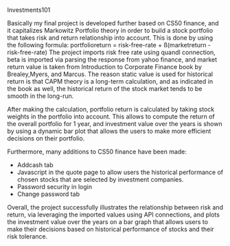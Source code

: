 Investments101

Basically my final project is developed further based on CS50 finance, and it capitalizes Markowitz Portfolio theory in order to build a stock portfolio that takes risk and return relationship into account.
This is done by using the following formula:
portfolioreturn = risk-free-rate + ß(marketreturn - risk-free-rate)
The project imports risk free rate using quandl connection, beta is imported via parsing the response from yahoo finance, and market return value is taken from
Introduction to Corporate Finance book by Brealey,Myers, and Marcus. The reason static value is used for historical return is that CAPM theory is a long-term calculation,
and as indicated in the book as well, the historical return of the stock market tends to be smooth in the long-run.

After making the calculation, portfolio return is calculated by taking stock weights in the portfolio into account. This allows to compute the return of the overall portfolio for 1 year, and
investment value over the years is shown by using a dynamic bar plot that allows the users to make more efficient decisions on their portfolio.

Furthermore, many additions to CS50 finance have been made:
- Addcash tab
- Javascript in the quote page to allow users the historical performance of chosen stocks that are selected by investment companies.
- Password security in login
- Change password tab

Overall, the project successfully illustrates the relationship between risk and return, via leveraging the imported values using API connections,
and plots the investment value over the years on a bar graph that allows users to make their decisions based on historical performance of stocks
and their risk tolerance.

